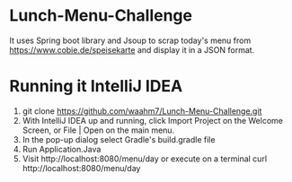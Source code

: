# Lunch-Menu-Challenge
It uses Spring boot library and Jsoup to scrap today's menu from https://www.cobie.de/speisekarte and display it in a JSON format.

# Running it IntelliJ IDEA
1. git clone https://github.com/waahm7/Lunch-Menu-Challenge.git
2. With IntelliJ IDEA up and running, click Import Project on the Welcome Screen, or File | Open on the main menu.
3. In the pop-up dialog select Gradle's build.gradle file
4. Run Application.Java
5. Visit http://localhost:8080/menu/day or execute on a terminal curl http://localhost:8080/menu/day
